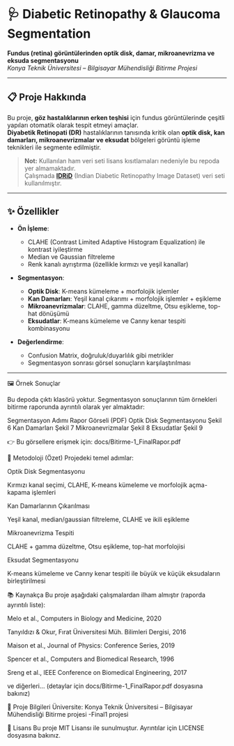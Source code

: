 # 🩺 Diabetic Retinopathy & Glaucoma Segmentation  
**Fundus (retina) görüntülerinden optik disk, damar, mikroanevrizma ve eksuda segmentasyonu**  
*Konya Teknik Üniversitesi – Bilgisayar Mühendisliği Bitirme Projesi*

---

## 📋 Proje Hakkında
Bu proje, **göz hastalıklarının erken teşhisi** için fundus görüntülerinde çeşitli yapıları otomatik olarak tespit etmeyi amaçlar.  
 **Diyabetik Retinopati (DR)** hastalıklarının tanısında kritik olan **optik disk, kan damarları, mikroanevrizmalar ve eksudat** bölgeleri görüntü işleme teknikleri ile segmente edilmiştir.

> **Not:** Kullanılan ham veri seti lisans kısıtlamaları nedeniyle bu repoda yer almamaktadır.  
> Çalışmada **[IDRiD](https://idrid.grand-challenge.org/)** (Indian Diabetic Retinopathy Image Dataset) veri seti kullanılmıştır.

---

## ✨ Özellikler
- **Ön İşleme**:  
  - CLAHE (Contrast Limited Adaptive Histogram Equalization) ile kontrast iyileştirme  
  - Median ve Gaussian filtreleme  
  - Renk kanalı ayrıştırma (özellikle kırmızı ve yeşil kanallar)

- **Segmentasyon**:  
  - **Optik Disk**: K-means kümeleme + morfolojik işlemler  
  - **Kan Damarları**: Yeşil kanal çıkarımı + morfolojik işlemler + eşikleme  
  - **Mikroanevrizmalar**: CLAHE, gamma düzeltme, Otsu eşikleme, top-hat dönüşümü  
  - **Eksudatlar**: K-means kümeleme ve Canny kenar tespiti kombinasyonu

- **Değerlendirme**:  
  - Confusion Matrix, doğruluk/duyarlılık gibi metrikler
  - Segmentasyon sonrası görsel sonuçların karşılaştırılması

---
🖼️ Örnek Sonuçlar

Bu depoda çıktı klasörü yoktur. Segmentasyon sonuçlarının tüm örnekleri bitirme raporunda ayrıntılı olarak yer almaktadır:

Segmentasyon Adımı	Rapor Görseli (PDF)
Optik Disk Segmentasyonu	Şekil 6
Kan Damarları	Şekil 7
Mikroanevrizmalar	Şekil 8
Eksudatlar	Şekil 9

👉 Bu görsellere erişmek için: docs/Bitirme-1_FinalRapor.pdf

🔬 Metodoloji (Özet)
Projedeki temel adımlar:

Optik Disk Segmentasyonu

Kırmızı kanal seçimi, CLAHE, K-means kümeleme ve morfolojik açma-kapama işlemleri

Kan Damarlarının Çıkarılması

Yeşil kanal, median/gaussian filtreleme, CLAHE ve ikili eşikleme

Mikroanevrizma Tespiti

CLAHE + gamma düzeltme, Otsu eşikleme, top-hat morfolojisi

Eksudat Segmentasyonu

K-means kümeleme ve Canny kenar tespiti ile büyük ve küçük eksudaların birleştirilmesi



📚 Kaynakça
Bu proje aşağıdaki çalışmalardan ilham almıştır (raporda ayrıntılı liste):

Melo et al., Computers in Biology and Medicine, 2020

Tanyıldızı & Okur, Fırat Üniversitesi Müh. Bilimleri Dergisi, 2016

Maison et al., Journal of Physics: Conference Series, 2019

Spencer et al., Computers and Biomedical Research, 1996

Sreng et al., IEEE Conference on Biomedical Engineering, 2017

ve diğerleri… (detaylar için docs/Bitirme-1_FinalRapor.pdf dosyasına bakınız)

🏫 Proje Bilgileri
Üniversite: Konya Teknik Üniversitesi – Bilgisayar Mühendisliği
Bitirme projesi -Final1 projesi 

📜 Lisans
Bu proje MIT Lisansı ile sunulmuştur. Ayrıntılar için LICENSE dosyasına bakınız.
